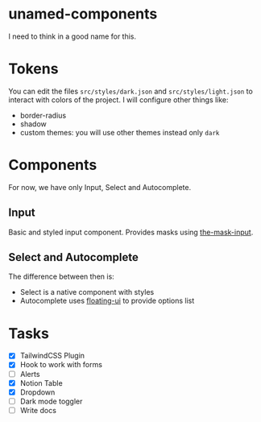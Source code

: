 # unamed-components

I need to think in a good name for this.

# Tokens

You can edit the files `src/styles/dark.json` and `src/styles/light.json` to interact with colors of the project. I will configure other things like:

-   border-radius
-   shadow
-   custom themes: you will use other themes instead only `dark`

# Components

For now, we have only Input, Select and Autocomplete.

## Input

Basic and styled input component. Provides masks using [the-mask-input](https://www.npmjs.com/package/the-mask-input).

## Select and Autocomplete

The difference between then is:

-   Select is a native component with styles
-   Autocomplete uses [floating-ui](https://floating-ui.com/) to provide options list

# Tasks

-   [x] TailwindCSS Plugin
-   [x] Hook to work with forms
-   [ ] Alerts
-   [x] Notion Table
-   [x] Dropdown
-   [ ] Dark mode toggler
-   [ ] Write docs
